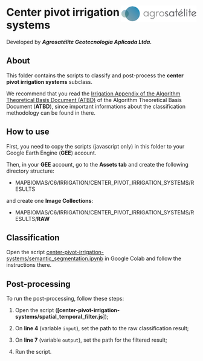 <div>
    <img src='../assets/logo.png' height='auto' width='200' align='right'>
    <h1>Center pivot irrigation systems</h1>
</div>

Developed by ***Agrosatélite Geotecnologia Aplicada Ltda.***

## About

This folder contains the scripts to classify and post-process the **center pivot irrigation systems** subclass.

We recommend that you read the [Irrigation Appendix of the Algorithm Theoretical Basis Document (ATBD)](https://mapbiomas.org/download-dos-atbds) of the Algorithm Theoretical Basis Document (**ATBD**), since important informations about the classification methodology can be found in there.

## How to use

First, you need to copy the scripts (javascript only) in this folder to your Google Earth Engine (**GEE**) account.

Then, in your **GEE** account, go to the **Assets tab** and create the following directory structure:

 - MAPBIOMAS/C6/IRRIGATION/CENTER_PIVOT_IRRIGATION_SYSTEMS/RESULTS

and create one **Image Collections**:

 - MAPBIOMAS/C6/IRRIGATION/CENTER_PIVOT_IRRIGATION_SYSTEMS/RESULTS/**RAW**

## Classification

Open the script [center-pivot-irrigation-systems/semantic_segmentation.ipynb](https://colab.research.google.com/github/mapbiomas-brazil/irrigation/blob/mapbiomas50/center-pivot-irrigation-systems/semantic_segmentation.ipynb) in Google Colab and follow the instructions there.

## Post-processing

To run the post-processing, follow these steps:

1. Open the script (**[center-pivot-irrigation-systems/spatial_temporal_filter.js**]);

2. On **line 4** (variable `input`), set the path to the raw classification result;

3. On **line 7** (variable `output`), set the path for the filtered result;

4. Run the script.
